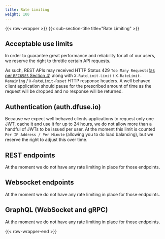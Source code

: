 ```yaml
---
title: Rate Limiting
weight: 100
---
```


{{< row-wrapper >}}
{{< sub-section-title title="Rate Limiting" >}}

## Acceptable use limits

In order to guarantee great performance and reliability for all of our users, we reserve the right to throttle certain API requests.

As such, REST APIs may received HTTP Status 429 `Too Many Requests`([as per `RFC6585` Section 4](https://tools.ietf.org/html/rfc6585#section-4)) along with `X-RateLimit-Limit` / `X-RateLimit-Remaining` / `X-RateLimit-Reset` HTTP response headers. A well behaved client application should pause for the prescribed amount of time as the request will be dropped and no response will be returned.

## Authentication (auth.dfuse.io)

Because we expect well behaved clients applications to request only one JWT, cache it and use it for up to 24 hours, we do not allow more than a handful of JWTs to be issued per user. At the moment this limit is counted `Per IP Address / Per Minute` (allowing you to do load balancing), but we reserve the right to adjust this over time.

## REST endpoints

At the moment we do not have any rate limiting in place for those endpoints.

## Websocket endpoints

At the moment we do not have any rate limiting in place for those endpoints.

## GraphQL (WebSocket and gRPC)

At the moment we do not have any rate limiting in place for those endpoints.

{{< row-wrapper-end >}}